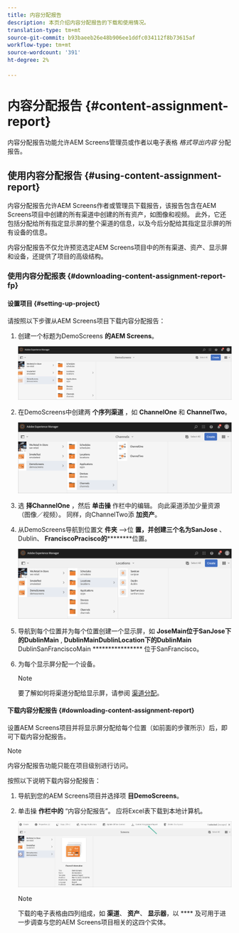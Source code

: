 ```yaml
---
title: 内容分配报告
description: 本页介绍内容分配报告的下载和使用情况。
translation-type: tm+mt
source-git-commit: b93baeeb26e48b906ee1ddfc034112f8b73615af
workflow-type: tm+mt
source-wordcount: '391'
ht-degree: 2%

---
```



# 内容分配报告 {#content-assignment-report}

内容分配报告功能允许AEM Screens管理员或作者以电子表格 *格式导出内容* 分配报告。

## 使用内容分配报告 {#using-content-assignment-report}

内容分配报告允许AEM Screens作者或管理员下载报告，该报告包含在AEM Screens项目中创建的所有渠道中创建的所有资产，如图像和视频。 此外，它还包括分配给所有指定显示屏的整个渠道的信息，以及今后分配给其指定显示屏的所有设备的信息。

内容分配报告不仅允许预览选定AEM Screens项目中的所有渠道、资产、显示屏和设备，还提供了项目的高级结构。

### 使用内容分配报表 {#downloading-content-assignment-report-fp}

#### 设置项目 {#setting-up-project}

请按照以下步骤从AEM Screens项目下载内容分配报告：

1. 创建一个标题为DemoScreens **的AEM Screens**。

   ![图像](/help/user-guide/assets/content-assignment-report/car-1.png)

1. 在DemoScreens中创建两 **个序列渠道** ，如 **ChannelOne** 和 **ChannelTwo**。

   ![图像](/help/user-guide/assets/content-assignment-report/car-2.png)

1. 选 **择ChannelOne** ，然后 **单击操** 作栏中的编辑。 向此渠道添加少量资源（图像／视频）。 同样，向ChannelTwo添 **加资产**。

1. 从DemoScreens导航到位置文 **件夹** —>位 **置，并创建三个名为SanJose** 、Dublin、 **FranciscoPracisco的**********&#x200B;位置。

   ![图像](/help/user-guide/assets/content-assignment-report/car-3.png)

1. 导航到每个位置并为每个位置创建一个显示屏，如 **JoseMain位于SanJose下的DublinMain** , **DublinMainDublinLocation下的DublinMain** DublinSanFranciscoMain **************** 位于SanFrancisco。

1. 为每个显示屏分配一个设备。

   >[!NOTE]
   >要了解如何将渠道分配给显示屏，请参阅 [渠道分配](/help/user-guide/channel-assignment.md)。

#### 下载内容分配报告 {#downloading-content-assignment-report}

设置AEM Screens项目并将显示屏分配给每个位置（如前面的步骤所示）后，即可下载内容分配报告。

>[!NOTE]
>内容分配报告功能只能在项目级别进行访问。

按照以下说明下载内容分配报告：

1. 导航到您的AEM Screens项目并选择项 **目DemoScreens**。

1. 单击操 **作栏中的** “内容分配报告”。 应将Excel表下载到本地计算机。

   ![图像](/help/user-guide/assets/content-assignment-report/can-download.png)

   >[!NOTE]
   >下载的电子表格由四列组成，如 **渠道**、 **资产**、 **显示器**，以 **** 及可用于进一步调查与您的AEM Screens项目相关的这四个实体。





